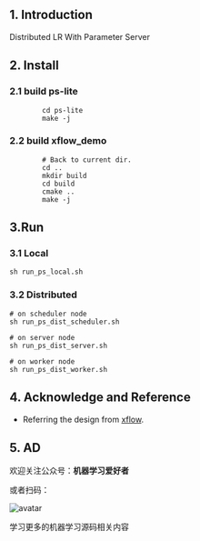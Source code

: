 ## 1. Introduction

Distributed LR With Parameter Server 

## 2. Install
        
### 2.1 build ps-lite
```
        cd ps-lite
        make -j
```
### 2.2 build xflow_demo
```
        # Back to current dir.
        cd ..
        mkdir build
        cd build 
        cmake ..
        make -j
``` 

## 3.Run
### 3.1 Local 
```
sh run_ps_local.sh
```

### 3.2 Distributed
```
# on scheduler node 
sh run_ps_dist_scheduler.sh

# on server node
sh run_ps_dist_server.sh

# on worker node
sh run_ps_dist_worker.sh
```


## 4. Acknowledge and Reference
- Referring the design from [xflow](https://github.com/xswang/xflow). 



## 5. AD

欢迎关注公众号：**机器学习爱好者**

或者扫码：

![avatar](img/gongzhonghao.jpg)

学习更多的机器学习源码相关内容
